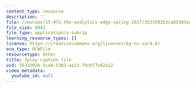 ```yaml
---
content_type: resource
description: ''
file: /courses/15-071-the-analytics-edge-spring-2017/3533202b3ca85303aa13f9c6f7c62a12_4MhGi6JSGbA.vtt
file_size: 8941
file_type: application/x-subrip
learning_resource_types: []
license: https://creativecommons.org/licenses/by-nc-sa/4.0/
ocw_type: OCWFile
resourcetype: Other
title: 3play caption file
uid: 3533202b-3ca8-5303-aa13-f9c6f7c62a12
video_metadata:
  youtube_id: null
---
```

